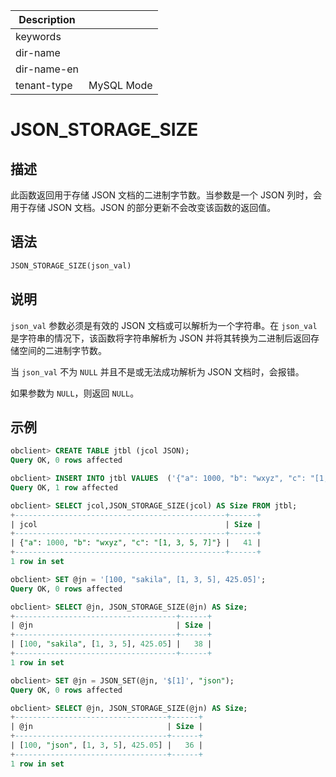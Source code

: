 | Description   |                 |
|---------------|-----------------|
| keywords      |                 |
| dir-name      |                 |
| dir-name-en   |                 |
| tenant-type   | MySQL Mode      |

# JSON_STORAGE_SIZE

## 描述

此函数返回用于存储 JSON 文档的二进制字节数。当参数是一个 JSON 列时，会用于存储 JSON 文档。JSON 的部分更新不会改变该函数的返回值。

## 语法

```sql
JSON_STORAGE_SIZE(json_val)
```

## 说明

`json_val` 参数必须是有效的 JSON 文档或可以解析为一个字符串。在 `json_val` 是字符串的情况下，该函数将字符串解析为 JSON 并将其转换为二进制后返回存储空间的二进制字节数。

当 `json_val` 不为 `NULL` 并且不是或无法成功解析为 JSON 文档时，会报错。

如果参数为 `NULL`，则返回 `NULL`。

## 示例

```sql
obclient> CREATE TABLE jtbl (jcol JSON);
Query OK, 0 rows affected

obclient> INSERT INTO jtbl VALUES  ('{"a": 1000, "b": "wxyz", "c": "[1, 3, 5, 7]"}');
Query OK, 1 row affected

obclient> SELECT jcol,JSON_STORAGE_SIZE(jcol) AS Size FROM jtbl;
+-----------------------------------------------+------+
| jcol                                          | Size |
+-----------------------------------------------+------+
| {"a": 1000, "b": "wxyz", "c": "[1, 3, 5, 7]"} |   41 |
+-----------------------------------------------+------+
1 row in set

obclient> SET @jn = '[100, "sakila", [1, 3, 5], 425.05]';
Query OK, 0 rows affected

obclient> SELECT @jn, JSON_STORAGE_SIZE(@jn) AS Size;
+------------------------------------+------+
| @jn                                | Size |
+------------------------------------+------+
| [100, "sakila", [1, 3, 5], 425.05] |   38 |
+------------------------------------+------+
1 row in set

obclient> SET @jn = JSON_SET(@jn, '$[1]', "json");
Query OK, 0 rows affected

obclient> SELECT @jn, JSON_STORAGE_SIZE(@jn) AS Size;
+----------------------------------+------+
| @jn                              | Size |
+----------------------------------+------+
| [100, "json", [1, 3, 5], 425.05] |   36 |
+----------------------------------+------+
1 row in set
```
